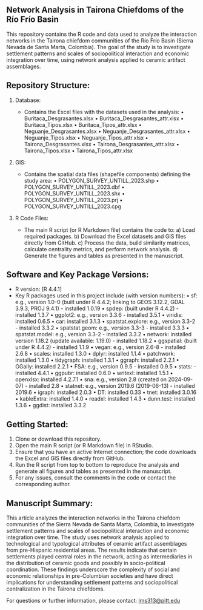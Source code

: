 Network Analysis in Tairona Chiefdoms of the Río Frío Basin
--------------------------------------------------------------

This repository contains the R code and data used to analyze the interaction networks in the Tairona chiefdom communities of the Río Frío Basin (Sierra Nevada de Santa Marta, Colombia). The goal of the study is to investigate settlement patterns and scales of sociopolitical interaction and economic integration over time, using network analysis applied to ceramic artifact assemblages.

Repository Structure:
----------------------------------
1. Database:
   - Contains the Excel files with the datasets used in the analysis:
     • Buritaca_Desgrasantes.xlsx
     • Buritaca_Desgrasantes_attr.xlsx
     • Buritaca_Tipos.xlsx
     • Buritaca_Tipos_attr.xlsx
     • Neguanje_Desgrasantes.xlsx
     • Neguanje_Desgrasantes_attr.xlsx
     • Neguanje_Tipos.xlsx
     • Neguanje_Tipos_attr.xlsx
     • Tairona_Desgrasantes.xlsx
     • Tairona_Desgrasantes_attr.xlsx
     • Tairona_Tipos.xlsx
     • Tairona_Tipos_attr.xlsx

2. GIS:
   - Contains the spatial data files (shapefile components) defining the study area:
     • POLYGON_SURVEY_UNTILL_2023.shp
     • POLYGON_SURVEY_UNTILL_2023.dbf
     • POLYGON_SURVEY_UNTILL_2023.shx
     • POLYGON_SURVEY_UNTILL_2023.prj
     • POLYGON_SURVEY_UNTILL_2023.cpg

3. R Code Files:
   - The main R script (or R Markdown file) contains the code to:
     a) Load required packages.
     b) Download the Excel datasets and GIS files directly from GitHub.
     c) Process the data, build similarity matrices, calculate centrality metrics, and perform network analysis.
     d) Generate the figures and tables as presented in the manuscript.

Software and Key Package Versions:
----------------------------------
- R version: [R 4.4.1]
- Key R packages used in this project include (with version numbers):
  • sf: e.g., version 1.0-0 (built under R 4.4.2; linking to GEOS 3.12.2, GDAL 3.9.3, PROJ 9.4.1) - installed 1.0.19 
  • spdep: (built under R 4.4.2) - installed 1.3.7 
  • ggplot2: e.g., version 3.3.6 - installed 3.5.1 
  • viridis: installed 0.6.5 
  • car: installed 3.1.3 
  • spatstat.explore: e.g., version 3.3-2 - installed 3.3.2 
  • spatstat.geom: e.g., version 3.3-3 - installed 3.3.3 
  • spatstat.model: e.g., version 3.3-2 - installed 3.3.2 
  • network: installed version 1.18.2 (update available: 1.19.0) - installed 1.18.2 
  • ggspatial: (built under R 4.4.2) - installed 1.1.9 
  • vegan: e.g., version 2.6-8 - installed 2.6.8 
  • scales: installed 1.3.0 
  • dplyr: installed 1.1.4 
  • patchwork: installed 1.3.0 
  • tidygraph: installed 1.3.1 
  • ggraph: installed 2.2.1 
  • GGally: installed 2.2.1 
  • FSA: e.g., version 0.9.5 - installed 0.9.5 
  • stats: - installed 4.4.1 
  • ggpubr: installed 0.6.0 
  • writexl: installed 1.5.1 
  • openxlsx: installed 4.2.7.1 
  • sna: e.g., version 2.8 (created on 2024-09-07) - installed 2.8 
  • statnet: e.g., version 2019.6 (2019-06-13) - installed 2019.6 
  • igraph: installed 2.0.3 
  • DT: installed 0.33 
  • tnet: installed 3.0.16 
  • kableExtra: installed 1.4.0 
  • readxl: installed 1.4.3 
  • dunn.test: installed 1.3.6 
  • ggdist: installed 3.3.2 

Getting Started:
----------------------------------
1. Clone or download this repository.
2. Open the main R script (or R Markdown file) in RStudio.
3. Ensure that you have an active Internet connection; the code downloads the Excel and GIS files directly from GitHub.
4. Run the R script from top to bottom to reproduce the analysis and generate all figures and tables as presented in the manuscript.
5. For any issues, consult the comments in the code or contact the corresponding author.

Manuscript Summary:
----------------------------------
This article analyzes the interaction networks in the Tairona chiefdom communities of the Sierra Nevada de Santa Marta, Colombia, to investigate settlement patterns and scales of sociopolitical interaction and economic integration over time. The study uses network analysis applied to technological and typological attributes of ceramic artifact assemblages from pre-Hispanic residential areas. The results indicate that certain settlements played central roles in the network, acting as intermediaries in the distribution of ceramic goods and possibly in socio-political coordination. These findings underscore the complexity of social and economic relationships in pre-Columbian societies and have direct implications for understanding settlement patterns and sociopolitical centralization in the Tairona chiefdoms.

For questions or further information, please contact:
lms313@pitt.edu
